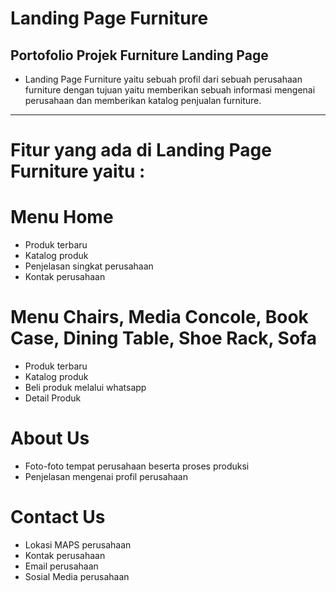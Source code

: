 # Landing Page Furniture
Portofolio Projek Furniture Landing Page
----------------------------------------
- Landing Page Furniture yaitu sebuah profil dari sebuah perusahaan furniture dengan tujuan yaitu memberikan sebuah informasi mengenai perusahaan dan memberikan katalog penjualan furniture.
----------------------------------------
# Fitur yang ada di Landing Page Furniture yaitu :
# Menu Home
- Produk terbaru
- Katalog produk
- Penjelasan singkat perusahaan
- Kontak perusahaan
# Menu Chairs, Media Concole, Book Case, Dining Table, Shoe Rack, Sofa
- Produk terbaru
- Katalog produk
- Beli produk melalui whatsapp
- Detail Produk
# About Us
- Foto-foto tempat perusahaan beserta proses produksi
- Penjelasan mengenai profil perusahaan
# Contact Us
- Lokasi MAPS perusahaan
- Kontak perusahaan
- Email perusahaan
- Sosial Media perusahaan
